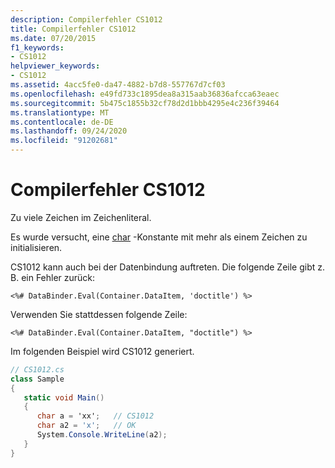```yaml
---
description: Compilerfehler CS1012
title: Compilerfehler CS1012
ms.date: 07/20/2015
f1_keywords:
- CS1012
helpviewer_keywords:
- CS1012
ms.assetid: 4acc5fe0-da47-4882-b7d8-557767d7cf03
ms.openlocfilehash: e49fd733c1895dea8a315aab36836afcca63eaec
ms.sourcegitcommit: 5b475c1855b32cf78d2d1bbb4295e4c236f39464
ms.translationtype: MT
ms.contentlocale: de-DE
ms.lasthandoff: 09/24/2020
ms.locfileid: "91202681"
---
```

# <a name="compiler-error-cs1012"></a>Compilerfehler CS1012

Zu viele Zeichen im Zeichenliteral.  
  
 Es wurde versucht, eine [char](../language-reference/builtin-types/char.md) -Konstante mit mehr als einem Zeichen zu initialisieren.  
  
 CS1012 kann auch bei der Datenbindung auftreten. Die folgende Zeile gibt z. B. ein Fehler zurück:  
  
 `<%# DataBinder.Eval(Container.DataItem, 'doctitle') %>`  
  
 Verwenden Sie stattdessen folgende Zeile:  
  
 `<%# DataBinder.Eval(Container.DataItem, "doctitle") %>`  
  
 Im folgenden Beispiel wird CS1012 generiert.  
  
```csharp  
// CS1012.cs  
class Sample  
{  
   static void Main()  
   {  
      char a = 'xx';   // CS1012  
      char a2 = 'x';   // OK  
      System.Console.WriteLine(a2);  
   }  
}  
```
